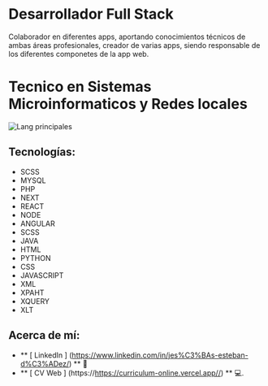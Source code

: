 # Desarrollador Full Stack 
Colaborador en diferentes apps, aportando conocimientos técnicos de ambas áreas profesionales, creador de varias apps, siendo responsable de los diferentes componetes de la app web.
# Tecnico en Sistemas Microinformaticos y Redes locales
![Lang principales](https://github-readme-stats.vercel.app/api/top-langs/?username=jesusestebandiez&theme=tokyonight)
##  Tecnologías:
- SCSS
- MYSQL
- PHP
- NEXT
- REACT
- NODE
- ANGULAR
- SCSS
- JAVA
- HTML
- PYTHON
- CSS
- JAVASCRIPT
- XML
- XPAHT
- XQUERY
- XLT
##  Acerca de mí:
-  ** [ LinkedIn ] (https://www.linkedin.com/in/jes%C3%BAs-esteban-d%C3%ADez/) ** 🏢️
-  ** [ CV Web ] (https://https://curriculum-online.vercel.app//) ** 💻.
